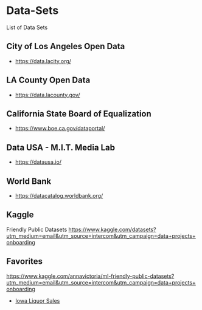 # Data-Sets
List of Data Sets

## City of Los Angeles Open Data
* https://data.lacity.org/

## LA County Open Data
* https://data.lacounty.gov/

## California State Board of Equalization
* https://www.boe.ca.gov/dataportal/

## Data USA - M.I.T. Media Lab
* https://datausa.io/

## World Bank
* https://datacatalog.worldbank.org/

## Kaggle

Friendly Public Datasets
https://www.kaggle.com/datasets?utm_medium=email&utm_source=intercom&utm_campaign=data+projects+onboarding

## Favorites

https://www.kaggle.com/annavictoria/ml-friendly-public-datasets?utm_medium=email&utm_source=intercom&utm_campaign=data+projects+onboarding

* [Iowa Liquor Sales](https://www.kaggle.com/residentmario/iowa-liquor-sales)



 
